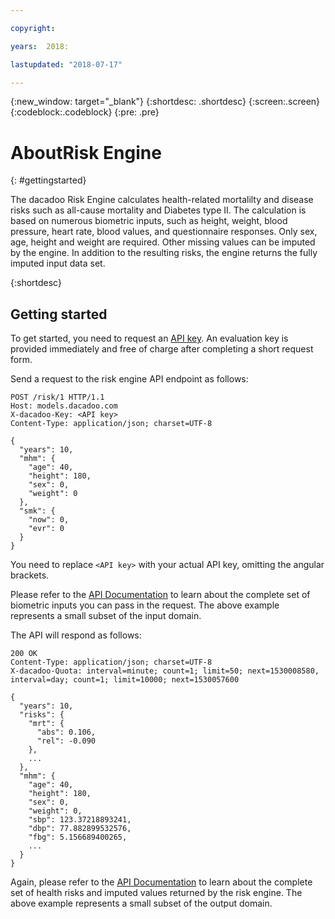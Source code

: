 ```yaml
---

copyright:

years:  2018:

lastupdated: "2018-07-17"

---
```


{:new_window: target="_blank"}
{:shortdesc: .shortdesc}
{:screen:.screen}
{:codeblock:.codeblock}
{:pre: .pre}

# AboutRisk Engine
{: #gettingstarted}

The dacadoo Risk Engine calculates health-related mortalilty and disease risks such as all-cause mortality and Diabetes type II. The calculation is based on numerous biometric inputs, such as height, weight, blood pressure, heart rate, blood values, and questionnaire responses. Only sex, age, height and weight are required. Other missing values can be imputed by the engine. In addition to the resulting risks, the engine returns the fully imputed input data set.

{:shortdesc}

## Getting started

To get started, you need to request an [API key](https://models.dacadoo.com/doc/key). An evaluation key is provided immediately and free of charge after completing a short request form.

Send a request to the risk engine API endpoint as follows:

```
POST /risk/1 HTTP/1.1
Host: models.dacadoo.com
X-dacadoo-Key: <API key>
Content-Type: application/json; charset=UTF-8

{
  "years": 10,
  "mhm": {
    "age": 40,
    "height": 180,
    "sex": 0,
    "weight": 0
  },
  "smk": {
    "now": 0,
    "evr": 0
  }
}
```

You need to replace `<API key>` with your actual API key, omitting the angular brackets.

Please refer to the [API Documentation](https://models.dacadoo.com/risk/) to learn about the complete set of biometric inputs you can pass in the request. The above example represents a small subset of the input domain.

The API will respond as follows:

```
200 OK
Content-Type: application/json; charset=UTF-8
X-dacadoo-Quota: interval=minute; count=1; limit=50; next=1530008580, interval=day; count=1; limit=10000; next=1530057600

{
  "years": 10,
  "risks": {
    "mrt": {
      "abs": 0.106,
      "rel": -0.090
    },
    ...
  },
  "mhm": {
    "age": 40,
    "height": 180,
    "sex": 0,
    "weight": 0,
    "sbp": 123.37218893241,
    "dbp": 77.882899532576,
    "fbg": 5.156689400265,
    ...
  }
}
```

Again, please refer to the [API Documentation](https://models.dacadoo.com/risk/) to learn about the complete set of health risks and imputed values returned by the risk engine. The above example represents a small subset of the output domain.

